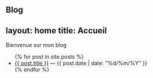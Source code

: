 Blog
---
layout: home
title: Accueil
---

Bienvenue sur mon blog 

<ul>
  {% for post in site.posts %}
    <li>
      <a href="{{ post.url | relative_url }}">{{ post.title }}</a>
      <span> — {{ post.date | date: "%d/%m/%Y" }}</span>
    </li>
  {% endfor %}
</ul>

